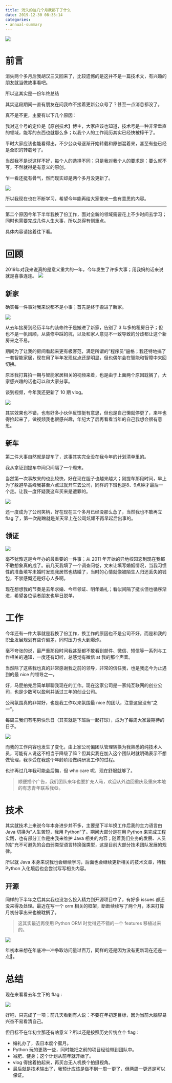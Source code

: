 ```yaml
---
title: 消失的这几个月我都干了什么
date: 2019-12-30 08:35:14
categories: 
- annual-summary
---
```



![](https://i.loli.net/2020/01/02/o5DSAQsdU6FhjLW.jpg)

# 前言

消失两个多月后我胡汉三又回来了，比较遗憾的是这并不是一篇技术文，有兴趣的朋友就当做故事看吧。

所以这其实是一份年终总结

其实这段期间一直有朋友在问我咋不接着更新公众号了？甚至一点消息都没了。

真不是不更，主要有以下几个原因：

<!--more-->

我对这个号的定位是【原创技术】博主，大家应该也知道，技术号是一种非常垂直的领域，能写的东西也就那么多；以我个人的工作阅历其实已经快被榨干了。

平时大家应该也能看得出，不少公众号逐渐开始转载和原创混着来，甚至有些已经是全职的转载号了。

当然我不是说这样不好，每个人的选择不同；只是我对我个人的要求是：要么就不写，不然就得是有意义的原创。

乍一看还挺有骨气，然而现实却是两个多月没更新了。

![](https://i.loli.net/2020/01/02/rkDSUtpo39myNdn.jpg)

所以我现在也在不断学习，希望今年能再给大家带来一些有意思的内容。

---

第二个原因今年下半年我换了份工作，面对全新的领域需要花上不少时间去学习；同时也需要完成几件人生大事，所以总得有侧重点。

具体内容请接着往下看。

# 回顾

2019年对我来说真的是意义重大的一年，今年发生了许多大事；用我妈的话来说就是喜事连连。
![](https://i.loli.net/2020/01/02/FtRviQBrpJkoSul.jpg)

## 新家

确实每一件事对我来说都不是小事；首先是终于搬进了新家。

![](https://i.loli.net/2020/01/02/lh4PkDSMgd15qzs.jpg)

从去年接房到经历半年的装修终于是搬进了新家，告别了 3 年多的租房日子；但也不是一帆风顺，从装修中踩的坑，以及和家人意见不一致导致的分歧都让这个新房来之不易。

期间为了让我的房间看起来更有极客范，满足所谓的”程序员“逼格；我还特地搞了一套智能家居，现在用了半年发现优点还是明显，但也偶尔会在智能和智障中来回切换。

原本我打算拍一期与智能家居相关的视频来着，也是由于上面两个原因耽搁了，大家感兴趣的话也可以和大家分享。

谈到视频，今年我还更新了 10 期 vlog。

![](https://i.loli.net/2020/01/02/gsPxD45fhdkUbAn.jpg)

其实效果也不错，也有好多小伙伴反馈挺有意思，但也是自己懒就停更了，来年也得捡起来了，做视频我也很感兴趣，年纪大了后再看看当年的自己我想会很有意思。

## 新车

第二件大事自然就是提车了，这事其实完全没在我今年的计划清单里的。

我从拿证到提车中间只间隔了一个周末。

当然第一次事故来的也比较快，好在现在胆子也越来越大；刚提车那段时间，早上为了躲避早高峰我甚至六点过就开车去公司，同样的下班也是8、9点钟才最后一个走。让我一度怀疑我这车买来是遭罪的。

![](https://i.loli.net/2020/01/02/2mncqwDOCokUS5a.jpg)

还一度成为了公司笑柄，好在现在三个多月已经没那么怂了，当然我也不敢再立 flag 了，第一次剐蹭就是某天早上在公司炫耀不再早起后出事的。


## 领证

![](https://i.loli.net/2020/01/02/NvRlXHOQyo5G26F.jpg)

毫不犹豫这是今年办的最重要的一件事；从 2011 年开始的异地校园恋到现在我都不敢想象真的成了。前几天我填了一个调查问卷，文末让填写婚姻情况，当我习惯性的准备填写未婚时发现我居然也结婚了，当时的心情就像被陌生人归还丢失的钱包，不禁感慨还是好心人多啊。

现在想想我的节奏是去年求婚、今年领证、明年婚礼；看似间隔了挺长但也循序渐进，希望各位读者朋友也早日脱单。

# 工作

今年还有一件大事就是我换了份工作，换工作的原因也不是公司不好，而是和我的职业发展规划有些许偏差，同时压力也大到爆炸。

毫不夸张的说，最严重那段时间我甚至都不敢看到邮件、微信、短信等一系列与工作相关的通知，一度还有幻听，总感觉有微信 at 我的那个声音。

当然除了这些我也真的非常感谢我之前的领导，非常的信任我，也是我迄今为止遇到的最 nice 的领导之一。


好，马屁拍完后简单聊聊我现在的工作。现在这家公司是一家纯互联网的创业公司，也是少数可以盈利并活过三年的创业公司。

公司氛围真的非常好，也是我工作以来氛围最 nice 的团队，注意这里没有”之一“。

每周三我们有宅男快乐日（其实就是下班后一起打球），成为了每周大家最期待的日子。

![](https://i.loli.net/2020/01/02/swXvuSV98MYJrFf.jpg)

而我的工作内容也发生了变化，由上家公司偏团队管理转换为我熟悉的纯技术人员，可能有人说这不相当于降级了嘛？但其实我在加入这个团队时就明确表示不想做管理，我享受在我这个年龄阶段做纯研发工作的过程。

也许再过几年我可能会后悔，但 who care 呢，现在舒服就够了。

> 顺便插个广告，我们团队来年也要扩充人马，欢迎从外边回重庆及重庆本地的有志青年联系我😋。

# 技术

其实就技术上来说今年本身进步并不多，主要是下半年换工作后我的主力语言由 Java 切换为”人生苦短，我用 Python“了。期间大部分是在用 Python 来完成工程实践，也有部分工作是由我来维护 Java 相关的内容；随着我们业务的发展、人员的扩充不可避免的会由弱类型语言转换强类型，这是目前大部分技术团队发展的规律。

所以就 Java 本身来说我也会继续学习，后面也会继续更新相关的技术文章，待我 Python 入化境后也会尝试写写相关内容。


## 开源

同样的下半年之后其实我也没怎么投入精力到开源项目中了，有好多 issues 都还没来得及处理。最近在写一个 orm 相关的框架，断断续续写了两个月，本来打算月初分享出来也被耽搁了。

> 这其实最近再使用 Python ORM 时觉得还不错的一个 features 移植过来的。

![](https://i.loli.net/2020/01/02/o7Yfem1WFSNniyl.jpg)

年初本来想在年底冲一冲争取访问量过百万，同样的还是因为没有更新现在还差一点🤣。


# 总结

现在来看看去年立下的 flag :

![](https://i.loli.net/2020/01/02/FEengTOklbX5Jz1.jpg)

好吧，只完成了一项；前几天看到有人说：不要在年初定目标，因为当前大脑容易兴奋不易看清自己。

但目标不在年初立那还有啥意义？所以还是按照历史传统立个 flag：

- 婚礼办了，去日本度个蜜月。
- Python 玩的更熟一些，同时能把之前的项目经验带到团队中。
- 减肥、健身；这个计划从前年就开始了。
- vlog 得接着拍起来，再买台无人机换个拍摄视角。
- 最后就是技术输出了，我预计应该是做不到一周一更了，但两周一更还是可以保证。


